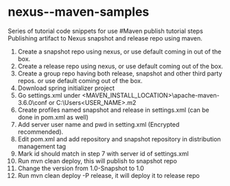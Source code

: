 # nexus--maven-samples
Series of tutorial code snippets for use
#Maven publish tutorial steps
Publishing artifact to Nexus snapshot and release repo using maven.

1. Create a snapshot repo using nexus, or use default coming in out of the box.
2. Create a release repo using nexus, or use default coming out of the box.
3. Create a group repo having both release, snapshot and other third party repos. or use default coming out of the box.
4. Download spring initializer project
5. Go settings.xml under <MAVEN_INSTALL_LOCATION>\apache-maven-3.6.0\conf or C:\Users\<USER_NAME>\.m2
6. Create profiles named snapshot and release in settings.xml (can be done in pom.xml as well)
7. Add server user name and pwd in setting.xml (Encrypted recommended).
8. Edit pom.xml and add repository and snapshot repository in distribution management tag
9. Mark id should match in step 7 with server id of settings.xml
10. Run mvn clean deploy, this will publish to snapshot repo
11. Change the version from 1.0-Snapshot to 1.0
12. Run mvn clean deploy -P release, it will deploy it to release repo
